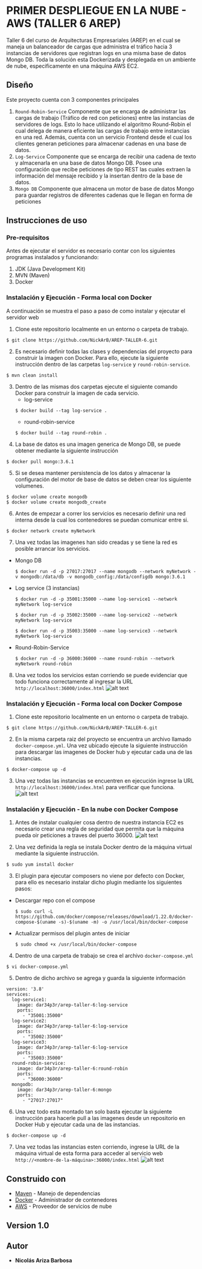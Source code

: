 # PRIMER DESPLIEGUE EN LA NUBE - AWS (TALLER 6 AREP)

Taller 6 del curso de Arquitecturas Empresariales (AREP) en el cual se maneja un balanceador de cargas que administra el tráfico hacia 3 instancias de servidores que registran logs en una misma base de datos Mongo DB. Toda la solución esta Dockerizada y desplegada en un ambiente de nube, especificamente en una máquina AWS EC2.

## Diseño
Este proyecto cuenta con 3 componentes principales

1. `Round-Robin-Service` Componente que se encarga de administrar las cargas de trabajo (Tráfico de red con peticiones) entre las instancias de servidores de logs. Esto lo hace utilizando el algoritmo Round-Robin el cual delega de manera eficiente las cargas de trabajo entre instancias en una red. Además, cuenta con un servicio Frontend desde el cual los clientes generan peticiones para almacenar cadenas en una base de datos.
2. `Log-Service` Componente que se encarga de recibir una cadena de texto y almacenarla en una base de datos Mongo DB. Posee una configuración que recibe peticiones de tipo REST las cuales extraen la información del mensaje recibido y la insertan dentro de la base de datos.
3. `Mongo DB` Componente que almacena un motor de base de datos Mongo para guardar registros de diferentes cadenas que le llegan en forma de peticiones

## Instrucciones de uso

### Pre-requisitos

Antes de ejecutar el servidor es necesario contar con los siguientes programas instalados y funcionando:

1. JDK (Java Development Kit)
2. MVN (Maven)
3. Docker

### Instalación y Ejecución - Forma local con Docker

A continuación se muestra el paso a paso de como instalar y ejecutar el servidor web

1. Clone este repositorio localmente en un entorno o carpeta de trabajo.

```
$ git clone https://github.com/NickArB/AREP-TALLER-6.git
```
2. Es necesario definir todas las clases y dependencias del proyecto para construir la imagen con Docker. Para ello, ejecute la siguiente instrucción dentro de las carpetas `log-service` y `round-robin-service`.
```
$ mvn clean install
```
3. Dentro de las mismas dos carpetas ejecute el siguiente comando Docker para construir la imagen de cada servicio.
    - log-service
    ```
    $ docker build --tag log-service .
    ```
    - round-robin-service
    ```
    $ docker build --tag round-robin .
    ```
4. La base de datos es una imagen generica de Mongo DB, se puede obtener mediante la siguiente instrucción
```
$ docker pull mongo:3.6.1
```
5. Si se desea mantener persistencia de los datos y almacenar la configuración del motor de base de datos se deben crear los siguiente volumenes.
```
$ docker volume create mongodb
$ docker volume create mongodb_create
```
6. Antes de empezar a correr los servicios es necesario definir una red interna desde la cual los contenedores se puedan comunicar entre si.
```
$ docker network create myNetwork
```
7. Una vez todas las imagenes han sido creadas y se tiene la red es posible arrancar los servicios.
- Mongo DB
    ```
    $ docker run -d -p 27017:27017 --name mongodb --network myNetwork -v mongodb:/data/db -v mongodb_config:/data/configdb mongo:3.6.1
    ```
- Log service (3 instancias)
    ```
    $ docker run -d -p 35001:35000 --name log-service1 --network myNetwork log-service
    ```
    ```
    $ docker run -d -p 35002:35000 --name log-service2 --network myNetwork log-service
    ```
    ```
    $ docker run -d -p 35003:35000 --name log-service3 --network myNetwork log-service
    ```
- Round-Robin-Service
    ```
    $ docker run -d -p 36000:36000 --name round-robin --network myNetwork round-robin
    ```
8. Una vez todos los servicios estan corriendo se puede evidenciar que todo funciona correctamente al ingresar la URL `http://localhost:36000/index.html`
![alt text](images/image.png)

### Instalación y Ejecución - Forma local con Docker Compose
1. Clone este repositorio localmente en un entorno o carpeta de trabajo.

```
$ git clone https://github.com/NickArB/AREP-TALLER-6.git
```
2. En la misma carpeta raiz del proyecto se encuentra un archivo llamado `docker-compose.yml`. Una vez ubicado ejecute la siguiente instrucción para descargar las imagenes de Docker hub y ejecutar cada una de las instancias.
```
$ docker-compose up -d
```
3. Una vez todas las instancias se encuentren en ejecución ingrese la URL `http://localhost:36000/index.html` para verificar que funciona.
![alt text](images/image.png)

### Instalación y Ejecución - En la nube con Docker Compose
1. Antes de instalar cualquier cosa dentro de nuestra instancia EC2 es necesario crear una regla de seguridad que permita que la máquina pueda oir peticiones a traves del puerto 36000.
![alt text](images/image-2.png)

2. Una vez definida la regla se instala Docker dentro de la máquina virtual mediante la siguiente instrucción.
```
$ sudo yum install docker
```
3. El plugin para ejecutar composers no viene por defecto con Docker, para ello es necesario instalar dicho plugin mediante los siguientes pasos:
- Descargar repo con el compose
    ```
    $ sudo curl -L https://github.com/docker/compose/releases/download/1.22.0/docker-compose-$(uname -s)-$(uname -m) -o /usr/local/bin/docker-compose
    ```
- Actualizar permisos del plugin antes de iniciar
    ```
    $ sudo chmod +x /usr/local/bin/docker-compose
    ```
4. Dentro de una carpeta de trabajo se crea el archivo `docker-compose.yml`
```
$ vi docker-compose.yml
```
5. Dentro de dicho archivo se agrega y guarda la siguiente información
```
version: '3.8'
services:
  log-service1:
    image: dar34p3r/arep-taller-6:log-service
    ports:
      - "35001:35000"
  log-service2:
    image: dar34p3r/arep-taller-6:log-service
    ports:
      - "35002:35000"
  log-service3:
    image: dar34p3r/arep-taller-6:log-service
    ports:
      - "35003:35000"
  round-robin-service:
    image: dar34p3r/arep-taller-6:round-robin
    ports:
      - "36000:36000"
  mongodb:
    image: dar34p3r/arep-taller-6:mongo
    ports:
      - "27017:27017"
```
6. Una vez todo esta montado tan solo basta ejecutar la siguiente instrucción para hacerle pull a las imagenes desde un repositorio en Docker Hub y ejecutar cada una de las instancias.
```
$ docker-compose up -d
```
7. Una vez todas las instancias esten corriendo, ingrese la URL de la máquina virtual de esta forma para acceder al servicio web `http://<nombre-de-la-máquina>:36000/index.html`
![alt text](images/image-1.png)
## Construido con

* [Maven](https://maven.apache.org/) - Manejo de dependencias
* [Docker](https://www.docker.com) - Administrador de contenedores
* [AWS](https://aws.amazon.com/es/) - Proveedor de servicios de nube

## Version 1.0

## Autor

* **Nicolás Ariza Barbosa**

<!-- javadoc -d doc -sourcepath src/main/java -subpackages edu.escuelaing.app.taller -->
